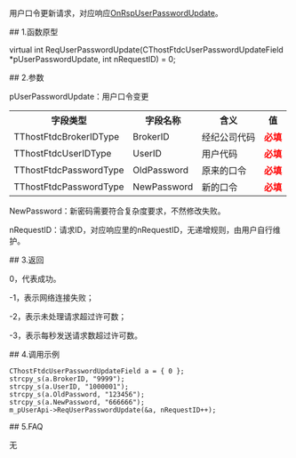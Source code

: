 <p>用户口令更新请求，对应响应<a href="../../CTHOSTFTDCTRADERAPI/ONRSPUSERPASSWORDUPDATE/">OnRspUserPasswordUpdate</a>。</p>
<span class="anchor" id="b37b581a-9ecd-404f-8411-4dae4d905aed"></span>
## 1.函数原型
<p>virtual int ReqUserPasswordUpdate(CThostFtdcUserPasswordUpdateField *pUserPasswordUpdate, int nRequestID) = 0;</p>
<span class="anchor" id="046d654f-8379-4ac7-a309-88643d2aa455"></span>
## 2.参数
<p>pUserPasswordUpdate：用户口令变更</p>
<table><tr><th style="TEXT-ALIGN: center;">字段类型</th><th style="TEXT-ALIGN: center;">字段名称</th><th style="TEXT-ALIGN: center;">含义</th><th style="TEXT-ALIGN: center;">值</th></tr><tr><td style="TEXT-ALIGN: left;">TThostFtdcBrokerIDType</td>
<td style="TEXT-ALIGN: left;">BrokerID</td>
<td style="TEXT-ALIGN: left;">经纪公司代码</td>
<td style="TEXT-ALIGN: left;"><strong><font color="#FF0000">必填</font></strong></td>
</tr>
<tr><td style="TEXT-ALIGN: left;">TThostFtdcUserIDType</td>
<td style="TEXT-ALIGN: left;">UserID</td>
<td style="TEXT-ALIGN: left;">用户代码</td>
<td style="TEXT-ALIGN: left;"><strong><font color="#FF0000">必填</font></strong></td>
</tr>
<tr><td style="TEXT-ALIGN: left;">TThostFtdcPasswordType</td>
<td style="TEXT-ALIGN: left;">OldPassword</td>
<td style="TEXT-ALIGN: left;">原来的口令</td>
<td style="TEXT-ALIGN: left;"><strong><font color="#FF0000">必填</font></strong></td>
</tr>
<tr><td style="TEXT-ALIGN: left;">TThostFtdcPasswordType</td>
<td style="TEXT-ALIGN: left;">NewPassword</td>
<td style="TEXT-ALIGN: left;">新的口令</td>
<td style="TEXT-ALIGN: left;"><strong><font color="#FF0000">必填</font></strong></td>
</tr>
</table>
<p>NewPassword：新密码需要符合复杂度要求，不然修改失败。</p>
<p>nRequestID：请求ID，对应响应里的nRequestID，无递增规则，由用户自行维护。</p>
<span class="anchor" id="01350a82-0aaf-4b58-813c-94cc05197a8f"></span>
## 3.返回
<p>0，代表成功。</p>
<p>-1，表示网络连接失败；</p>
<p>-2，表示未处理请求超过许可数；</p>
<p>-3，表示每秒发送请求数超过许可数。</p>
<span class="anchor" id="5eb11e84-d747-4376-847a-c2b9f1892b89"></span>
## 4.调用示例
<pre><code>CThostFtdcUserPasswordUpdateField a = { 0 };
strcpy_s(a.BrokerID, "9999");
strcpy_s(a.UserID, "1000001");
strcpy_s(a.OldPassword, "123456");
strcpy_s(a.NewPassword, "666666");
m_pUserApi-&gt;ReqUserPasswordUpdate(&amp;a, nRequestID++);
</code></pre>
<span class="anchor" id="36a359da-45a0-43aa-8abf-36bb3ad85897"></span>
## 5.FAQ
<p>无</p>

